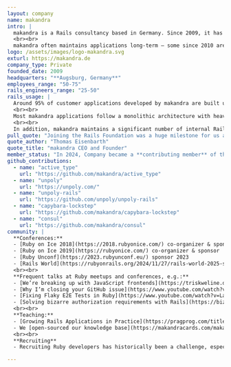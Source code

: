 ```yaml
---
layout: company
name: makandra
intro: |
  makandra is a Rails consultancy based in Germany. Since 2009, it has delivered over 200 custom web applications across the full software lifecycle — from requirements and UI/UX to development, operations, and maintenance. Clients range from small businesses to global enterprises. Notable projects include [Siemens SiESTA](https://makandra.de/en/siemens-38) (cybersecurity testing), [JustClaims](https://makandra.de/en/justclaims-34) (air passenger claims), [Audi MediaCenter](https://makandra.de/en/audi-mediacenter-31) (press hub), [GREENZERO](https://makandra.de/en/greenzero-179) (LCA platform), [JUUUPORT](https://makandra.de/en/juuuport-368) (online youth counseling), and [Studyflix](https://makandra.de/en/studyflix-39) (video learning platform).
  <br><br>
  makandra often maintains applications long-term — some since 2010 are still in active use. From this commitment emerged [Rails LTS](https://railslts.com/), a service providing security patches for legacy Rails versions, compatible with modern Ruby. On the infrastructure side, a dedicated DevOps team hosts and manages Rails apps on makandra-owned hardware in a German data center.
logo: /assets/images/logo-makandra.svg
exturl: https://makandra.de
company_type: Private
founded_date: 2009
headquarters: "**Augsburg, Germany**"
employees_range: "50-75"
rails_engineers_range: "25-50"
rails_usage: |
  Around 95% of customer applications developed by makandra are built using Ruby on Rails. 
  <br><br>
  Most makandra applications follow a monolithic architecture with heavy namespacing, using mostly RSpec and capybara-lockstep for testing and PostgreSQL as the default database. Frontend development prioritizes progressive enhancement with Unpoly, though React and Angular are used when needed. Deployments rely on Linux VMs with Capistrano, leveraging OpsComplete, their in-house hosting platform, provides Rails-specific automation for provisioning and deployment.
  <br><br>
  In addition, makandra maintains a significant number of internal Rails applications that support daily operations — including tools for CVE tracking, project management, billing, hot desking, lunch booking, secret sharing, knowledge management, private LLM chat, and more.
pull_quote: "Joining the Rails Foundation was a huge milestone for us and shows that we are fully behind Ruby on Rails. We are proud to be part of this community and we are determined to do our part to further develop and strengthen the framework."
quote_author: "Thomas Eisenbarth"
quote_title: "makandra CEO and Founder"
member_status: "In 2024, Company became a **contributing member** of the Rails Foundation."
github_contributions:
  - name: "active_type"
    url: "https://github.com/makandra/active_type"
  - name: "unpoly"
    url: "https://unpoly.com/"
  - name: "unpoly-rails"
    url: "https://github.com/unpoly/unpoly-rails"
  - name: "capybara-lockstep"
    url: "https://github.com/makandra/capybara-lockstep"
  - name: "consul"
    url: "https://github.com/makandra/consul"
community: |
  **Conferences:**
  - [Ruby on Ice 2018](https://2018.rubyonice.com/) co-organizer & sponsor 
  - [Ruby on Ice 2019](https://rubyonice.com/) co-organizer & sponsor
  - [Ruby Unconf](https://2023.rubyunconf.eu/) sponsor 2023
  - [Rails World](https://rubyonrails.org/2024/11/27/rails-world-2025-save-the-date) sponsor 2025
  <br><br>
  **Frequent talks at Ruby meetups and conferences, e.g.:**
  - [We’re breaking up with JavaScript frontends](https://triskweline.de/unpoly-rugb/) (talk at RubyShift Munich, Ruby User Group Berlin)
  - [Why I’m closing your GitHub issue](https://www.youtube.com/watch?v=9haaAtjWVy0) (talk at RailsConf)
  - [Fixing Flaky E2E Tests in Ruby](https://www.youtube.com/watch?v=LaCwiFDm2Vs) (talk at Full Stack Hour)
  - [Solving bizarre authorization requirements with Rails](https://bizarre-authorization.talks.makandra.com/) (talk at RubyShift Munich)
  <br><br>
  **Teaching:**
  - [Growing Rails Applications in Practice](https://pragprog.com/titles/d-kegrap/growing-rails-applications-in-practice/): Book about scaling monolithic Rails applications. Published by the Pragmatic Bookshelf.
  - We [open-sourced our knowledge base](https://makandracards.com/makandra) with > 4000 guides for Ruby, Rails and web development.
  <br><br>
  **Recruiting**
  - Recruiting Ruby developers has historically been a challenge, especially in a smaller city like Augsburg. makandra addressed this by creating a [trainee program](https://makandra.de/en/trainee-program-84) where university graduates learn Ruby on Rails and related technologies over a nine-month period before joining client projects. Combined with a strong culture of mentorship and continuous learning, this program has helped build a large team of experienced engineers over the years.

---
```



